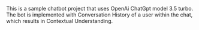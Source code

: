 This is a sample chatbot project that uses OpenAi ChatGpt model 3.5 turbo.
The bot is implemented with Conversation History of a user within the chat, which results in Contextual Understanding.